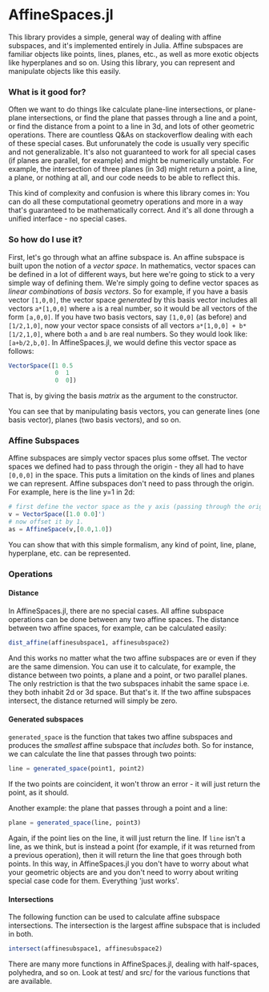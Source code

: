 # AffineSpaces.jl
This library provides a simple, general way of dealing with affine subspaces, and it's implemented entirely in Julia. Affine subspaces are familiar objects like points, lines, planes, etc., as well as more exotic objects like hyperplanes and so on. Using this library, you can represent and manipulate objects like this easily.

### What is it good for?
Often we want to do things like calculate plane-line intersections, or plane-plane intersections, or find the plane that passes through a line and a point, or find the distance from a point to a line in 3d, and lots of other geometric operations. There are countless Q&As on stackoverflow dealing with each of these special cases. But unforunately the code is usually very specific and not generalizable. It's also not guaranteed to work for all special cases (if planes are parallel, for example) and might be numerically unstable. For example, the intersection of three planes (in 3d) might return a point, a line, a plane, or nothing at all, and our code needs to be able to reflect this.

This kind of complexity and confusion is where this library comes in: You can do all these computational geometry operations and more in a way that's guaranteed to be mathematically correct. And it's all done through a unified interface - no special cases.

### So how do I use it?

First, let's go through what an affine subspace is. An affine subspace is built upon the notion of a *vector space*. In mathematics, vector spaces can be defined in a lot of different ways, but here we're going to stick to a very simple way of defining them. We're simply going to define vector spaces as *linear combinations* of *basis vectors*. So for example, if you have a basis vector `[1,0,0]`, the vector space *generated* by this basis vector includes all vectors `a*[1,0,0]` where `a` is a real number, so it would be all vectors of the form `[a,0,0]`. If you have two basis vectors, say `[1,0,0]` (as before) and `[1/2,1,0]`, now your vector space consists of all vectors `a*[1,0,0] + b*[1/2,1,0]`, where both `a` and `b` are real numbers. So they would look like: `[a+b/2,b,0]`. In AffineSpaces.jl, we would define this vector space as follows:

```julia
VectorSpace([1 0.5
             0  1
             0  0])
```
That is, by giving the basis *matrix* as the argument to the constructor.

You can see that by manipulating basis vectors, you can generate lines (one basis vector), planes (two basis vectors), and so on.

### Affine Subspaces

Affine subspaces are simply vector spaces plus some offset. The vector spaces we defined had to pass through the origin - they all had to have `[0,0,0]` in the space. This puts a limitation on the kinds of lines and planes we can represent. Affine subspaces don't need to pass through the origin. For example, here is the line y=1 in 2d:

```julia
# first define the vector space as the y axis (passing through the origin).
v = VectorSpace([1.0 0.0]')
# now offset it by 1.
as = AffineSpace(v,[0.0,1.0])
```

You can show that with this simple formalism, any kind of point, line, plane, hyperplane, etc. can be represented.

### Operations
#### Distance

In AffineSpaces.jl, there are no special cases. All affine subspace operations can be done between any two affine spaces. The distance between two affine spaces, for example, can be calculated easily:
```julia
dist_affine(affinesubspace1, affinesubspace2)
```

And this works no matter what the two affine subspaces are or even if they are the same dimension. You can use it to calculate, for example, the distance between two points, a plane and a point, or two parallel planes. The only restriction is that the two subspaces inhabit the same space i.e. they both inhabit 2d or 3d space. But that's it. If the two affine subspaces intersect, the distance returned will simply be zero.

#### Generated subspaces
`generated_space` is the function that takes two affine subspaces and produces the *smallest* affine subspace that *includes* both. So for instance, we can calculate the line that passes through two points:
```julia
line = generated_space(point1, point2)
```

If the two points are coincident, it won't throw an error - it will just return the point, as it should.

Another example: the plane that passes through a point and a line:
```julia
plane = generated_space(line, point3)
```

Again, if the point lies on the line, it will just return the line. If `line` isn't a line, as we think, but is instead a point (for example, if it was returned from a previous operation), then it will return the line that goes through both points. In this way, in AffineSpaces.jl you don't have to worry about what your geometric objects are and you don't need to worry about writing special case code for them. Everything 'just works'.

#### Intersections

The following function can be used to calculate affine subspace intersections. The intersection is the largest affine subspace that is included in both.

```julia
intersect(affinesubspace1, affinesubspace2)
```

There are many more functions in AffineSpaces.jl, dealing with half-spaces, polyhedra, and so on. Look at test/ and src/ for the various functions that are available.
